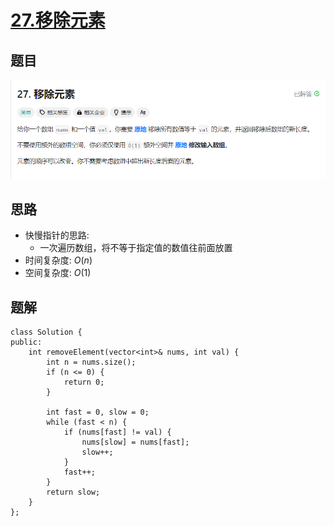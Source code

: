 # [27.移除元素](https://leetcode.cn/problems/remove-element/description/)

## 题目
![](../../images/27.png)

## 思路
- 快慢指针的思路:
    - 一次遍历数组，将不等于指定值的数值往前面放置
- 时间复杂度: $O(n)$
- 空间复杂度: $O(1)$

## 题解
```
class Solution {
public:
    int removeElement(vector<int>& nums, int val) {
        int n = nums.size();
        if (n <= 0) {
            return 0;
        }

        int fast = 0, slow = 0;
        while (fast < n) {
            if (nums[fast] != val) {
                nums[slow] = nums[fast];
                slow++;
            }
            fast++;
        }
        return slow;
    }
};
```